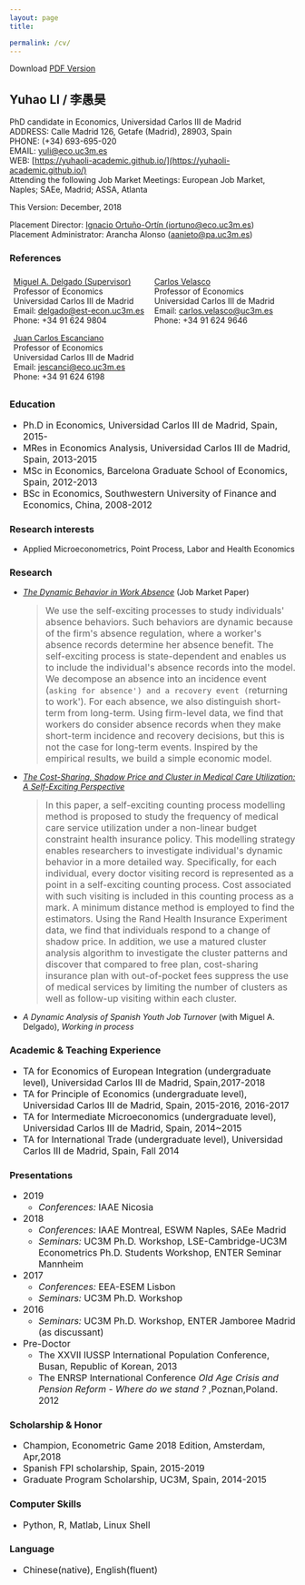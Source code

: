 ```yaml
---
layout: page
title: 

permalink: /cv/
---
```

<html>
<head>
<!-- Global site tag (gtag.js) - Google Analytics -->
<script async src="https://www.googletagmanager.com/gtag/js?id=UA-123587654-1"></script>
<script>
  window.dataLayer = window.dataLayer || [];
  function gtag(){dataLayer.push(arguments);}
  gtag('js', new Date());

  gtag('config', 'UA-123587654-1');
</script>

<!-- Hotjar Tracking Code for https://yuhaoli-academic.github.io -->
<script>
    (function(h,o,t,j,a,r){
        h.hj=h.hj||function(){(h.hj.q=h.hj.q||[]).push(arguments)};
        h._hjSettings={hjid:1099052,hjsv:6};
        a=o.getElementsByTagName('head')[0];
        r=o.createElement('script');r.async=1;
        r.src=t+h._hjSettings.hjid+j+h._hjSettings.hjsv;
        a.appendChild(r);
    })(window,document,'https://static.hotjar.com/c/hotjar-','.js?sv=');
</script>

</head>
</html>
Download <a href="https://yuhaoli-academic.github.io/cv_download.pdf" target="_blank"> PDF Version </a>

<style>
.ref {
    list-style-type: none;
    text-align: left;
    margin: 0;
    padding: 0;
    
}

.ref li {
    display: inline-block;
    text-align: left;
    padding: 7px;
}

</style>

## Yuhao LI / 李愚昊 
PhD candidate in Economics, Universidad Carlos III de Madrid  
ADDRESS: Calle Madrid 126, Getafe (Madrid), 28903, Spain   
PHONE: (+34) 693-695-020    
EMAIL: [yuli@eco.uc3m.es](mailto:yuli@eco.uc3m.es)    
WEB: [https://yuhaoli-academic.github.io/](https://yuhaoli-academic.github.io/) <br/>
Attending the following Job Market Meetings:
  European Job Market, Naples; SAEe, Madrid; ASSA, Atlanta
  
This Version: December, 2018


Placement Director: <a href="http://economics.uc3m.es/personal/ignacio-ortuno-ortin/" target="_blank"> Ignacio Ortuño-Ortín (<a href="mailto:iortuno@eco.uc3m.es">iortuno@eco.uc3m.es</a>) </a> <br/>
Placement Administrator: Arancha Alonso (<a href="aanieto@pa.uc3m.es">aanieto@pa.uc3m.es</a>)

### References

<ul class="ref">
  <li> <a href="http://economics.uc3m.es/personal/miguel-angel-delgado/" target="_blank">Miguel A. Delgado (Supervisor)</a> <br/> Professor of Economics <br/> Universidad Carlos III de Madrid <br/> Email: <a href="mailto:delgado@est-econ.uc3m.es">delgado@est-econ.uc3m.es</a> <br/> Phone: +34 91 624 9804</li>
  <li><a href="http://economics.uc3m.es/personal/carlos-velasco/" target="_blank">Carlos Velasco</a> <br/> Professor of Economics <br/> Universidad Carlos III de Madrid <br/> Email: <a href="mailto:carlos.velasco@uc3m.es">carlos.velasco@uc3m.es</a> <br/> Phone: +34 91 624 9646 </li> 
  <li><a href="http://economics.uc3m.es/personal/juan-carlos-escanciano/" target="_blank">Juan Carlos Escanciano</a> <br/> Professor of Economics <br/> Universidad Carlos III de Madrid <br/> Email: <a href="mailto:jescanci@eco.uc3m.es">jescanci@eco.uc3m.es</a> <br/> Phone: +34 91 624 6198</li> 
</ul>

### Education
<font size = "3.0"> <ul>
<li> Ph.D in Economics, Universidad Carlos III de Madrid, Spain, 2015- </li>

<li> MRes in Economics Analysis, Universidad Carlos III de Madrid, Spain, 2013-2015 </li>

<li> MSc in Economics, Barcelona Graduate School of Economics, Spain, 2012-2013 </li>

<li> BSc in Economics, Southwestern University of Finance and Economics, China, 2008-2012 </li> </ul> </font>

### Research interests

* Applied Microeconometrics, Point Process, Labor and Health Economics

### Research

* [_The Dynamic Behavior in Work Absence_](https://yuhaoli-academic.github.io/jmp.pdf)  (Job Market Paper)
  > <font size="3.0">We use the self-exciting processes to study individuals' absence behaviors. Such behaviors are dynamic because of the firm's absence regulation, where a worker's absence records determine her absence benefit. The self-exciting process is state-dependent and enables us to include the individual's absence records into the model. We decompose an absence into an incidence event (`asking for absence') and a recovery event (`returning to work'). For each absence, we also distinguish short-term from long-term. Using firm-level data, we find that workers do consider absence records when they make short-term incidence and recovery decisions, but this is not the case for long-term events. Inspired by the empirical results, we build a simple economic model.     </font> 

* [_The Cost-Sharing, Shadow Price and Cluster in Medical Care Utilization: A Self-Exciting Perspective_](https://yuhaoli-academic.github.io/Health_Insurance_nonlinear.pdf)
	> <font size="3.0">In this paper, a self-exciting counting process modelling method is proposed to study the frequency of medical care service utilization under a non-linear budget constraint health insurance policy. This modelling strategy enables researchers to investigate individual's dynamic behavior in a more detailed way. Specifically, for each individual, every doctor visiting record is represented as a point in a self-exciting counting process. Cost associated with such visiting is included in this counting process as a mark. A minimum distance method is employed to find the estimators. Using the Rand Health Insurance Experiment data, we find that individuals respond to a change of shadow price. In addition, we use a matured cluster analysis algorithm to investigate the cluster patterns and discover that compared to free plan, cost-sharing insurance plan with out-of-pocket fees suppress the use of medical services by limiting the number of clusters as well as follow-up visiting within each cluster. </font>

* _A Dynamic Analysis of Spanish Youth Job Turnover_ (with Miguel A. Delgado), _Working in process_


### Academic & Teaching Experience
<font size = "3.0"> <ul>
<li> TA for Economics of European Integration (undergraduate level), Universidad Carlos III de Madrid, Spain,2017-2018 </li>

<li> TA for Principle of Economics (undergraduate level), Universidad Carlos III de Madrid, Spain, 2015-2016, 2016-2017</li>

<li> TA for Intermediate Microeconomics (undergraduate level), Universidad Carlos III de Madrid, Spain, 2014~2015</li>

<li> TA for International Trade (undergraduate level), Universidad Carlos III de Madrid, Spain, Fall 2014 </li></ul></font>

### Presentations   
<font size = "3.0"><ul>
<li>2019
<ul>
<li><i>Conferences:</i> IAAE Nicosia</li>
</ul></li>


<li>2018
<ul>
<li><i>Conferences:</i>  IAAE Montreal, ESWM Naples, SAEe Madrid</li>

<li><i>Seminars:</i>  UC3M Ph.D. Workshop, LSE-Cambridge-UC3M Econometrics Ph.D. Students Workshop, ENTER Seminar Mannheim </li></ul></li>

<li>2017
<ul>
<li><i>Conferences:</i> EEA-ESEM Lisbon</li>

<li><i>Seminars:</i> UC3M Ph.D. Workshop</li></ul></li>

<li>2016
<ul>
<li><i>Seminars:</i> UC3M Ph.D. Workshop, ENTER Jamboree Madrid (as discussant)</li></ul></li>

<li>Pre-Doctor
<ul>
<li>The XXVII IUSSP International Population Conference, Busan, Republic of Korean, 2013</li>

<li>The ENRSP International Conference <i>Old Age Crisis and Pension Reform - Where do we stand ?</i> ,Poznan,Poland. 2012</li></ul></li>
</ul></font>

### Scholarship & Honor 
<font size = "3.0"> <ul>
<li> Champion, Econometric Game 2018 Edition, Amsterdam, Apr,2018 </li>

<li> Spanish FPI scholarship, Spain, 2015-2019 </li>

<li> Graduate Program Scholarship, UC3M, Spain, 2014-2015 </li></ul></font>

### Computer Skills
<font size = "3.0"> <ul>
<li> Python, R, Matlab, Linux Shell </li></ul></font>

### Language
<font size = "3.0"> <ul>
<li> Chinese(native), English(fluent) </li></ul></font>
